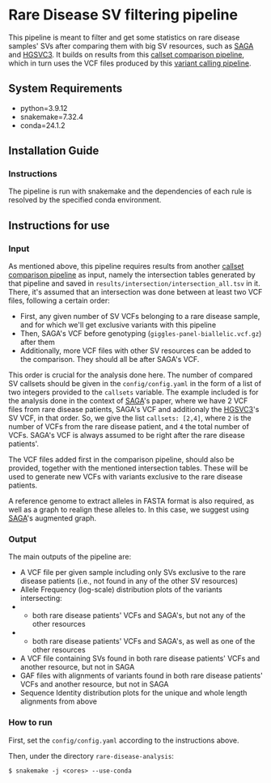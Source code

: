 # Rare Disease SV filtering pipeline

This pipeline is meant to filter and get some statistics on rare disease samples' SVs after comparing them with big SV resources, such as [SAGA] and [HGSVC3].
It builds on results from this [callset comparison pipeline], which in turn uses the VCF files produced by this [variant calling pipeline].

## System Requirements

- python=3.9.12
- snakemake=7.32.4
- conda=24.1.2

## Installation Guide

### Instructions

The pipeline is run with snakemake and the dependencies of each rule is resolved by the specified conda environment.

## Instructions for use

### Input

As mentioned above, this pipeline requires results from another [callset comparison pipeline] as input, namely the intersection tables generated by that pipeline and saved in `results/intersection/intersection_all.tsv` in it. There, it's assumed that an intersection was done between at least two VCF files, following a certain order:
- First, any given number of SV VCFs belonging to a rare disease sample, and for which we'll get exclusive variants with this pipeline
- Then, SAGA's VCF before genotyping (`giggles-panel-biallelic.vcf.gz`) after them
- Additionally, more VCF files with other SV resources can be added to the comparison. They should all be after SAGA's VCF.

This order is crucial for the analysis done here. The number of compared SV callsets should be given in the `config/config.yaml` in the form of a list of two integers provided to the `callsets` variable. The example included is for the analysis done in the context of [SAGA]'s paper, where we have 2 VCF files from rare disease patients, SAGA's VCF and additionaly the [HGSVC3]'s SV VCF, in that order. So, we give the list `callsets: [2,4]`, where `2` is the number of VCFs from the rare disease patient, and `4` the total number of VCFs. SAGA's VCF is always assumed to be right after the rare disease patients'.

The VCF files added first in the comparison pipeline, should also be provided, together with the mentioned intersection tables. These will be used to generate new VCFs with variants exclusive to the rare disease patients.

A reference genome to extract alleles in FASTA format is also required, as well as a graph to realign these alleles to. In this case, we suggest using [SAGA]'s augmented graph.

### Output

The main outputs of the pipeline are:
- A VCF file per given sample including only SVs exclusive to the rare disease patients (i.e., not found in any of the other SV resources)
- Allele Frequency (log-scale) distribution plots of the variants intersecting:
- - both rare disease patients' VCFs and SAGA's, but not any of the other resources
- - both rare disease patients' VCFs and SAGA's, as well as one of the other resources
- A VCF file containing SVs found in both rare disease patients' VCFs and another resource, but not in SAGA
- GAF files with alignments of variants found in both rare disease patients' VCFs and another resource, but not in SAGA
- Sequence Identity distribution plots for the unique and whole length alignments from above

### How to run

First, set the `config/config.yaml` according to the instructions above.

Then, under the directory `rare-disease-analysis`:
```
$ snakemake -j <cores> --use-conda
```

[SAGA]: https://doi.org/10.1101/2024.04.18.590093
[HGSVC3]: https://doi.org/10.1101/2024.09.24.614721
[callset comparison pipeline]: https://github.com/eblerjana/callset-comparison
[variant calling pipeline]: https://github.com/hugocarmaga/variant-calling